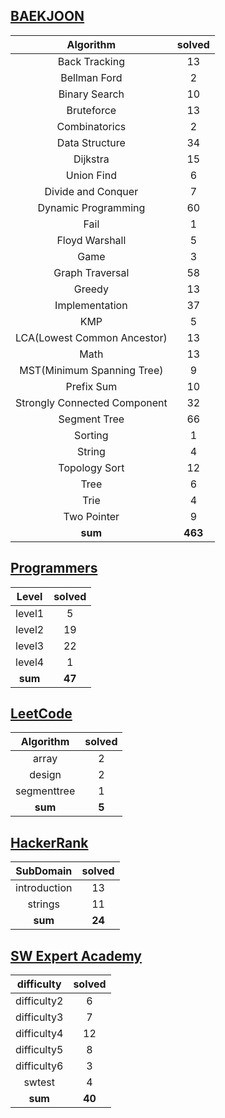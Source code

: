 ## [BAEKJOON](./baekjoon/)
|    Algorithm    | solved |
| :-------------: | :----: |
|Back Tracking|13|
|Bellman Ford|2|
|Binary Search|10|
|Bruteforce|13|
|Combinatorics|2|
|Data Structure|34|
|Dijkstra|15|
|Union Find|6|
|Divide and Conquer|7|
|Dynamic Programming|60|
|Fail|1|
|Floyd Warshall|5|
|Game|3|
|Graph Traversal|58|
|Greedy|13|
|Implementation|37|
|KMP|5|
|LCA(Lowest Common Ancestor)|13|
|Math|13|
|MST(Minimum Spanning Tree)|9|
|Prefix Sum|10|
|Strongly Connected Component|32|
|Segment Tree|66|
|Sorting|1|
|String|4|
|Topology Sort|12|
|Tree|6|
|Trie|4|
|Two Pointer|9|
| **sum** | **463**|

## [Programmers](./programmers/)
|    Level    | solved |
| :-------------: | :----: |
|level1|5|
|level2|19|
|level3|22|
|level4|1|
| **sum** | **47**|

## [LeetCode](./leetcode/)
|    Algorithm    | solved |
| :-------------: | :----: |
|array|2|
|design|2|
|segmenttree|1|
| **sum** | **5**|

## [HackerRank](./hackerrank/)
|    SubDomain    | solved |
| :-------------: | :----: |
|introduction|13|
|strings|11|
| **sum** | **24**|

## [SW Expert Academy](./swea/)
|    difficulty    | solved |
| :-------------: | :----: |
|difficulty2|6|
|difficulty3|7|
|difficulty4|12|
|difficulty5|8|
|difficulty6|3|
|swtest|4|
| **sum** | **40**|

